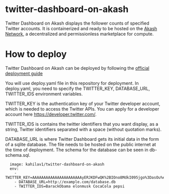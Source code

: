 # twitter-dashboard-on-akash

Twitter Dashboard on Akash displays the follower counts of specified Twitter accounts. It is containerized and ready to be hosted on the [Akash Network](https://akash.network/), a decentralized and permissionless marketplace for compute.

# How to deploy

Twitter Dashboard on Akash can be deployed by following the [official deployment guide](https://docs.https://akash.network//cli/deployment#create-the-deployment-configuration)

You will use deploy.yaml file in this repository for deployment. In deploy.yaml, you need to specify the TWITTER_KEY, DATABASE_URL, TWITTER_IDS environment variables. 

TWITTER_KEY is the authentication key of your Twitter developer account, which is needed to access the Twitter APIs. You can apply for a developer account here https://developer.twitter.com/. 

TWITTER_IDS is contains the twitter identifiers that you want display, as a string, Twitter identifiers separated with a space (without quotation marks). 

DATABASE_URL is where Twitter Dashboard gets its initial data in the form of a sqlite database. The file needs to be hosted on the public internet at the time of deployment. The schema for the database can be seen in db-schema.sql.

```
  image: kahilav1/twitter-dashboard-on-akash
  env:
    - TWITTER_KEY=AAAAAAAAAAAAAAAAAAAAAAyERJKDFwQK%2BIOno8MdkI095jgo%3DasOu%eraI42PvrekjTK24dpXuJEAwmDHktV5zVeAyRdozTZ8D
    - DATABASE_URL=http://example.com/database.db
    - TWITTER_IDS=BarackObama elonmusk CocaCola pepsi
```
